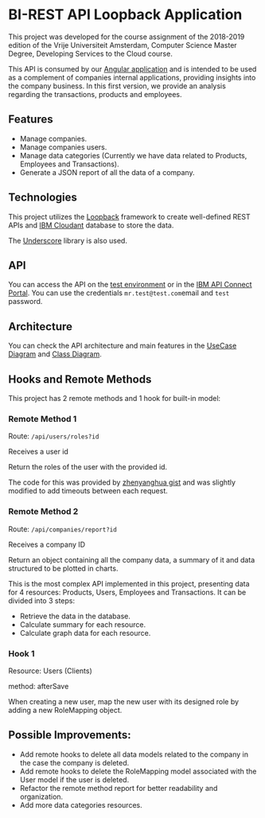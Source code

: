 # BI-REST API Loopback Application

This project was developed for the course assignment of the 2018-2019 edition of the Vrije Universiteit Amsterdam, Computer Science Master Degree, Developing Services to the Cloud course.

This API is consumed by our [Angular application](https://git.eu-gb.bluemix.net/w.genizshann/bi-angular) and is intended to be used as a complement of companies internal applications, providing insights into the company business. In this first version, we provide an analysis regarding the transactions, products and employees.

## Features

- Manage companies.
- Manage companies users.
- Manage data categories (Currently we have data related to Products, Employees and Transactions).
- Generate a JSON report of all the data of a company.

## Technologies

This project utilizes the [Loopback](https://loopback.io/) framework to create well-defined REST APIs and [IBM Cloudant](https://www.ibm.com/cloud/cloudant) database to store the data. 

The [Underscore](https://underscorejs.org/) library is also used. 

## API

You can access the API on the [test environment](https://toolchain-dsc-bi.eu-gb.mybluemix.net/explorer/) or in the [IBM API Connect Portal](https://sb-wgenizshannstudentvunl-vuspace.developer.eu-gb.apiconnect.appdomain.cloud/). You can use the credentials ``mr.test@test.com``email and ``test`` password.

## Architecture

You can check the API architecture and main features in the [UseCase Diagram](docs/UC_diagram.png) and [Class Diagram](docs/Class_diagram.png).

## Hooks and Remote Methods

This project has 2 remote methods and 1 hook for built-in model:

### Remote Method 1

Route: ``/api/users/roles?id``

Receives a user id

Return the roles of the user with the provided id. 

The code for this was provided by  [zhenyanghua gist](https://gist.github.com/zhenyanghua/d24ea57cd70e69bcb82dc3bc8f14ea74) and was slightly modified to add timeouts between each request.

### Remote Method 2

Route: ``/api/companies/report?id``

Receives a company ID

Return an object containing all the company data, a summary of it and data structured to be plotted in charts.

This is the most complex API implemented in this project, presenting data for 4 resources: Products, Users, Employees and Transactions. It can be divided into 3 steps:

- Retrieve the data in the database.
- Calculate summary for each resource.
- Calculate graph data for each resource.

### Hook 1

Resource: Users (Clients)

method: afterSave

When creating a new user, map the new user with its designed role by adding a new RoleMapping object.

## Possible Improvements:

- Add remote hooks to delete all data models related to the company in the case the company is deleted.
- Add remote hooks to delete the RoleMapping model associated with the User model if the user is deleted. 
- Refactor the remote method report for better readability and organization.
- Add more data categories resources.